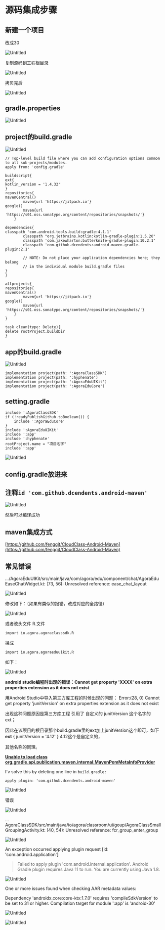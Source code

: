 # 源码集成步骤

## 新建一个项目

改成30

![Untitled](README/Untitled.png)

复制源码到工程根目录

![Untitled](README/Untitled%201.png)

拷贝完后

![Untitled](README/Untitled%202.png)

## gradle.properties

![Untitled](README/Untitled%203.png)

## project的build.gradle

![Untitled](README/Untitled%204.png)

```
// Top-level build file where you can add configuration options common to all sub-projects/modules.
apply from: 'config.gradle'

buildscript{
ext{
kotlin_version = '1.4.32'
}
repositories{
mavenCentral()
        maven{url 'https://jitpack.io'}
google()
        maven{url 'https://s01.oss.sonatype.org/content/repositories/snapshots/'}
    }

dependencies{
classpath 'com.android.tools.build:gradle:4.1.1'
        classpath "org.jetbrains.kotlin:kotlin-gradle-plugin:1.5.20"
        classpath 'com.jakewharton:butterknife-gradle-plugin:10.2.1'
        classpath 'com.github.dcendents:android-maven-gradle-plugin:2.1'

        // NOTE: Do not place your application dependencies here; they belong
        // in the individual module build.gradle files
}
}

allprojects{
repositories{
mavenCentral()
        maven{url 'https://jitpack.io'}
google()
        maven{url 'https://s01.oss.sonatype.org/content/repositories/snapshots/'}
    }
}

task clean(type: Delete){
delete rootProject.buildDir
}
```

## app的build.gradle

![Untitled](README/Untitled%205.png)

```
implementation project(path: ':AgoraClassSDK')
implementation project(path: ':hyphenate')
implementation project(path: ':AgoraEduUIKit')
implementation project(path: ':AgoraEduCore')
```

## setting.gradle

```
include ':AgoraClassSDK'
if (!readyPublishGithub.toBoolean()) {
    include ':AgoraEduCore'
}
include ':AgoraEduUIKit'
include ':app'
include ':hyphenate'
rootProject.name = "项目名字"
include ':app'
```

![Untitled](README/Untitled%206.png)

## config.gradle放进来

## 注释`id 'com.github.dcendents.android-maven'`

![Untitled](README/Untitled%207.png)

然后可以编译成功

## maven集成方式

[https://github.com/fenggit/CloudClass-Android-Maven](https://github.com/fenggit/CloudClass-Android-Maven)

## 常见错误

…/AgoraEduUIKit/src/main/java/com/agora/edu/component/chat/AgoraEduEaseChatWidget.kt: (73, 56): Unresolved reference: ease_chat_layout

![Untitled](README/Untitled%208.png)

修改如下：（如果有类似的报错，改成对应的全路径）

![Untitled](README/Untitled%209.png)

或者改头文件 R.文件

`import io.agora.agoraclasssdk.R`

换成

`import io.agora.agoraeduuikit.R`

如下：

![Untitled](README/Untitled%2010.png)

****android studio编程时出现的错误：Cannot get property 'XXXX' on extra properties extension as it does not exist****

用Android Studio中导入第三方库工程的时候出现的问题：
Error:(28, 0) Cannot get property 'junitVersion' on extra properties extension as it does not exist

出现这种问题原因是第三方库工程 引用了 自定义的 junitVersion 这个名字的ext；

因此在该项目的根目录那个build.gradle里的ext加上junitVersion这个即可，如下
**ext** {
junitVersion = '4.12'
}
4.12这个是自定义的，

其他名称的同理。

**[Unable to load class org.gradle.api.publication.maven.internal.MavenPomMetaInfoProvider](https://stackoverflow.com/questions/68612057/unable-to-load-class-org-gradle-api-publication-maven-internal-mavenpommetainfop)**

I'v solve this by deleting one line in `build.gradle:`

```
apply plugin: 'com.github.dcendents.android-maven'
```

![Untitled](README/Untitled%2011.png)

错误

![Untitled](README/Untitled%2012.png)

…AgoraClassSDK/src/main/java/io/agora/classroom/ui/goup/AgoraClassSmallGroupingActivity.kt: (40, 54): Unresolved reference: fcr_group_enter_group

![Untitled](README/Untitled%2013.png)

An exception occurred applying plugin request [id: 'com.android.application']

> Failed to apply plugin 'com.android.internal.application'.
Android Gradle plugin requires Java 11 to run. You are currently using Java 1.8.
> 

![Untitled](README/Untitled%2014.png)

One or more issues found when checking AAR metadata values:

Dependency 'androidx.core:core-ktx:1.7.0' requires 'compileSdkVersion' to be set to 31 or higher.
Compilation target for module ':app' is 'android-30'

![Untitled](README/Untitled%2015.png)

![Untitled](README/Untitled%2016.png)